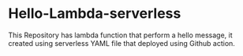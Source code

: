 # Hello-Lambda-serverless
This Repository has lambda function that perform a hello message, it created using serverless YAML file that deployed using Github action.  
